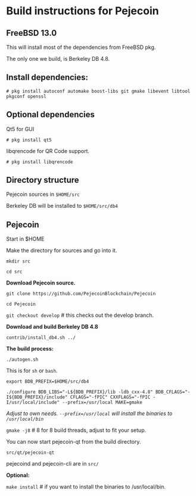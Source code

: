 Build instructions for Pejecoin 
=================================
FreeBSD 13.0
---------------------------------
This will install most of the dependencies from FreeBSD pkg.

The only one we build, is Berkeley DB 4.8.


Install dependencies:
----------------------------
`# pkg install autoconf automake boost-libs git gmake libevent libtool pkgconf openssl
`

Optional dependencies
----------------------
Qt5 for GUI

`# pkg install qt5`

libqrencode for QR Code support.

`# pkg install libqrencode`


Directory structure
------------------
Pejecoin sources in `$HOME/src`

Berkeley DB will be installed to `$HOME/src/db4`


Pejecoin
------------------

Start in $HOME

Make the directory for sources and go into it.

`mkdir src`

`cd src`

__Download Pejecoin source.__

`git clone https://github.com/PejecoinBlockchain/Pejecoin`

`cd Pejecoin`

`git checkout develop` # this checks out the develop branch.

__Download and build Berkeley DB 4.8__

`contrib/install_db4.sh ../`

__The build process:__

`./autogen.sh`

This is for `sh` or `bash`. 

`export BDB_PREFIX=$HOME/src/db4`

`./configure BDB_LIBS="-L${BDB_PREFIX}/lib -ldb_cxx-4.8" BDB_CFLAGS="-I${BDB_PREFIX}/include" CFLAGS="-fPIC" CXXFLAGS="-fPIC -I/usr/local/include" --prefix=/usr/local MAKE=gmake`

_Adjust to own needs. `--prefix=/usr/local` will install the binaries to `/usr/local/bin`_


`gmake -j8`  # 8 for 8 build threads, adjust to fit your setup.

You can now start pejecoin-qt from the build directory.

`src/qt/pejecoin-qt`

pejecoind and pejecoin-cli are in `src/`


__Optional:__

`make install`  # if you want to install the binaries to /usr/local/bin.





